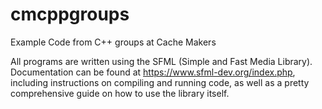 # cmcppgroups
Example Code from C++ groups at Cache Makers

All programs are written using the SFML (Simple and Fast Media Library). Documentation can be found at https://www.sfml-dev.org/index.php, including instructions on compiling and running code, as well as a pretty comprehensive guide on how to use the library itself.
